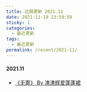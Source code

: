 ```yaml
---
title: 近期更新 2021.11
date: 2021-11-19 23:59:59
sticky: 1
categories: 
  - 最近更新
tags: 
  - 最近更新
permalink: /recent/2021-11/
---
```


#### 2021.11

- [《无寄》 By 渣渣辉爱蓬蓬裙](/pages/491055/)
